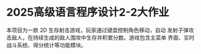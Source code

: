 # 2025高级语言程序设计2-2大作业

本项目为一款 2D 生存射击游戏，玩家通过键盘控制角色移动，自动
发射子弹攻击敌人，在持续生成的敌人围攻中生存并积累分数。游戏包含主菜单
界面、实时战斗系统、得分统计等功能模块。
